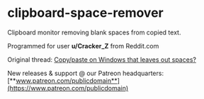 # clipboard-space-remover

Clipboard monitor removing blank spaces from copied text.

Programmed for user **u/Cracker_Z** from Reddit.com

Original thread: [Copy/paste on Windows that leaves out spaces?](https://www.reddit.com/r/software/comments/ewlypv/copypaste_on_windows_that_leaves_out_spaces/)

New releases & support @ our Patreon headquarters: [**www.patreon.com/publicdomain**](https://www.patreon.com/publicdomain)
